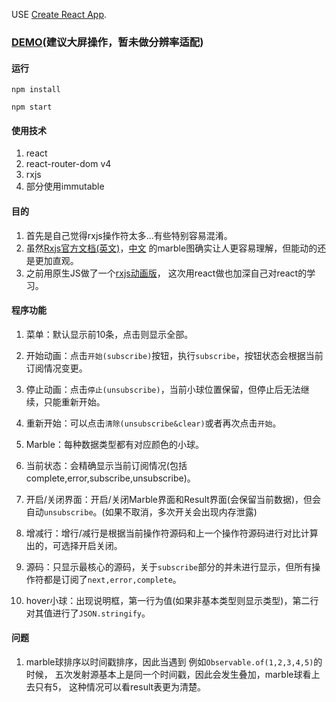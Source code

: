 USE [Create React App](https://github.com/facebookincubator/create-react-app).

### [DEMO](https://codesandbox.io/s/github/stonehank/animateRxjs-react)(建议大屏操作，暂未做分辨率适配)

#### 运行
`npm install`

`npm start`

#### 使用技术
1. react
2. react-router-dom v4
3. rxjs
4. 部分使用immutable

#### 目的
1. 首先是自己觉得rxjs操作符太多...有些特别容易混淆。
2. 虽然[Rxjs官方文档(英文)](http://reactivex.io/rxjs/)，[中文](http://cn.rx.js.org/)
的marble图确实让人更容易理解，但能动的还是更加直观。
3. 之前用原生JS做了一个[rxjs动画版](https://github.com/stonehank/animateRxjs-rawJS)，
这次用react做也加深自己对react的学习。

#### 程序功能

1. 菜单：默认显示前10条，点击则显示全部。

2. 开始动画：点击`开始(subscribe)`按钮，执行`subscribe`，按钮状态会根据当前订阅情况变更。
3. 停止动画：点击`停止(unsubscribe)`，当前小球位置保留，但停止后无法继续，只能重新开始。
4. 重新开始：可以点击`清除(unsubscribe&clear)`或者再次点击`开始`。
5. Marble：每种数据类型都有对应颜色的小球。
6. 当前状态：会精确显示当前订阅情况(包括complete,error,subscribe,unsubscribe)。
7. 开启/关闭界面：开启/关闭Marble界面和Result界面(会保留当前数据)，但会自动`unsubscribe`。(如果不取消，多次开关会出现内存泄露)
8. 增减行：增行/减行是根据当前操作符源码和上一个操作符源码进行对比计算出的，可选择开启关闭。
9. 源码：只显示最核心的源码，关于`subscribe`部分的并未进行显示，但所有操作符都是订阅了`next,error,complete`。
10. hover小球：出现说明框，第一行为值(如果非基本类型则显示类型)，第二行对其值进行了`JSON.stringify`。


#### 问题
1. marble球排序以时间戳排序，因此当遇到 例如`Observable.of(1,2,3,4,5)`的时候，
五次发射源基本上是同一个时间戳，因此会发生叠加，marble球看上去只有5，
这种情况可以看result表更为清楚。